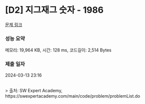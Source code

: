 # [D2] 지그재그 숫자 - 1986 

[문제 링크](https://swexpertacademy.com/main/code/problem/problemDetail.do?contestProbId=AV5PxmBqAe8DFAUq) 

### 성능 요약

메모리: 19,964 KB, 시간: 128 ms, 코드길이: 2,514 Bytes

### 제출 일자

2024-03-13 23:16


<br>
> 출처: SW Expert Academy, https://swexpertacademy.com/main/code/problem/problemList.do
